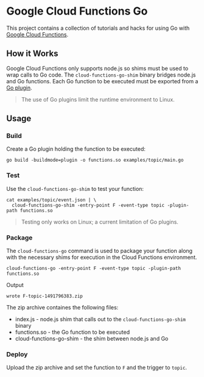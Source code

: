 # Google Cloud Functions Go 

This project contains a collection of tutorials and hacks for using Go with [Google Cloud Functions](https://cloud.google.com/functions). 

## How it Works

Google Cloud Functions only supports node.js so shims must be used to wrap calls to Go code. The `cloud-functions-go-shim` binary bridges node.js and Go functions. Each Go function to be executed must be exported from a [Go plugin](https://golang.org/pkg/plugin/).

> The use of Go plugins limit the runtime environment to Linux.

## Usage

### Build

Create a Go plugin holding the function to be executed:

```
go build -buildmode=plugin -o functions.so examples/topic/main.go
```

### Test

Use the `cloud-functions-go-shim` to test your function:

```
cat examples/topic/event.json | \
  cloud-functions-go-shim -entry-point F -event-type topic -plugin-path functions.so 
```

> Testing only works on Linux; a current limitation of Go plugins.

### Package

The `cloud-functions-go` command is used to package your function along with the necessary shims for execution in the Cloud Functions environment. 

```
cloud-functions-go -entry-point F -event-type topic -plugin-path functions.so
```

Output

```
wrote F-topic-1491796383.zip
```

The zip archive containes the following files:

* index.js - node.js shim that calls out to the `cloud-functions-go-shim` binary
* functions.so - the Go function to be executed
* cloud-functions-go-shim - the shim between node.js and Go 

### Deploy

Upload the zip archive and set the function to `F` and the trigger to `topic`.
